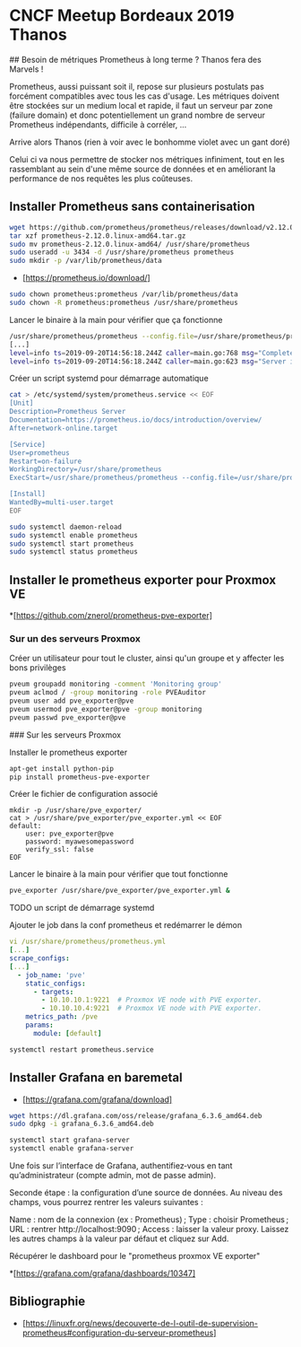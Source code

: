 # CNCF Meetup Bordeaux 2019 Thanos

## Besoin de métriques Prometheus à long terme ? Thanos fera des Marvels !

Prometheus, aussi puissant soit il, repose sur plusieurs postulats pas forcément compatibles avec tous les cas d'usage. Les métriques doivent être stockées sur un medium local et rapide, il faut un serveur par zone (failure domain) et donc potentiellement un grand nombre de serveur Prometheus indépendants, difficile à corréler, ...

Arrive alors Thanos (rien à voir avec le bonhomme violet avec un gant doré)

Celui ci va nous permettre de stocker nos métriques infiniment, tout en les rassemblant au sein d'une même source de données et en améliorant la performance de nos requêtes les plus coûteuses.

## Installer Prometheus sans containerisation

```bash
wget https://github.com/prometheus/prometheus/releases/download/v2.12.0/prometheus-2.12.0.linux-amd64.tar.gz
tar xzf prometheus-2.12.0.linux-amd64.tar.gz
sudo mv prometheus-2.12.0.linux-amd64/ /usr/share/prometheus
sudo useradd -u 3434 -d /usr/share/prometheus prometheus
sudo mkdir -p /var/lib/prometheus/data
```

* [https://prometheus.io/download/]

```bash
sudo chown prometheus:prometheus /var/lib/prometheus/data
sudo chown -R prometheus:prometheus /usr/share/prometheus
```

Lancer le binaire à la main pour vérifier que ça fonctionne

```bash
/usr/share/prometheus/prometheus --config.file=/usr/share/prometheus/prometheus.yml
[...]
level=info ts=2019-09-20T14:56:18.244Z caller=main.go:768 msg="Completed loading of configuration file" filename=/usr/share/prometheus/prometheus.yml
level=info ts=2019-09-20T14:56:18.244Z caller=main.go:623 msg="Server is ready to receive web requests."
```

Créer un script systemd pour démarrage automatique

```bash
cat > /etc/systemd/system/prometheus.service << EOF
[Unit]
Description=Prometheus Server
Documentation=https://prometheus.io/docs/introduction/overview/
After=network-online.target

[Service]
User=prometheus
Restart=on-failure
WorkingDirectory=/usr/share/prometheus
ExecStart=/usr/share/prometheus/prometheus --config.file=/usr/share/prometheus/prometheus.yml

[Install]
WantedBy=multi-user.target
EOF
```

```bash
sudo systemctl daemon-reload
sudo systemctl enable prometheus
sudo systemctl start prometheus
sudo systemctl status prometheus
```

## Installer le prometheus exporter pour Proxmox VE

*[https://github.com/znerol/prometheus-pve-exporter]

### Sur un des serveurs Proxmox

Créer un utilisateur pour tout le cluster, ainsi qu'un groupe et y affecter les bons privilèges

```bash
pveum groupadd monitoring -comment 'Monitoring group'
pveum aclmod / -group monitoring -role PVEAuditor
pveum user add pve_exporter@pve
pveum usermod pve_exporter@pve -group monitoring
pveum passwd pve_exporter@pve
```

### Sur les serveurs Proxmox

Installer le prometheus exporter

```bash
apt-get install python-pip
pip install prometheus-pve-exporter
```

Créer le fichier de configuration associé

```
mkdir -p /usr/share/pve_exporter/
cat > /usr/share/pve_exporter/pve_exporter.yml << EOF
default:
    user: pve_exporter@pve
    password: myawesomepassword
    verify_ssl: false
EOF
```

Lancer le binaire à la main pour vérifier que tout fonctionne

```bash
pve_exporter /usr/share/pve_exporter/pve_exporter.yml &
```

TODO un script de démarrage systemd

Ajouter le job dans la conf prometheus et redémarrer le démon

```YAML
vi /usr/share/prometheus/prometheus.yml 
[...]
scrape_configs:
[...]
  - job_name: 'pve'
    static_configs:
      - targets:
        - 10.10.10.1:9221  # Proxmox VE node with PVE exporter.
        - 10.10.10.4:9221  # Proxmox VE node with PVE exporter.
    metrics_path: /pve
    params:
      module: [default]
```

```bash
systemctl restart prometheus.service 
```

## Installer Grafana en baremetal

* [https://grafana.com/grafana/download]

```bash
wget https://dl.grafana.com/oss/release/grafana_6.3.6_amd64.deb
sudo dpkg -i grafana_6.3.6_amd64.deb
```

```bash
systemctl start grafana-server
systemctl enable grafana-server
```

Une fois sur l’interface de Grafana, authentifiez‐vous en tant qu’administrateur (compte admin, mot de passe admin).

Seconde étape : la configuration d’une source de données. Au niveau des champs, vous pourrez rentrer les valeurs suivantes :

Name : nom de la connexion (ex : Prometheus) ;
Type : choisir Prometheus ;
URL : rentrer http://localhost:9090 ;
Access : laisser la valeur proxy.
Laissez les autres champs à la valeur par défaut et cliquez sur Add.

Récupérer le dashboard pour le "prometheus proxmox VE exporter"

*[https://grafana.com/grafana/dashboards/10347]

## Bibliographie

* [https://linuxfr.org/news/decouverte-de-l-outil-de-supervision-prometheus#configuration-du-serveur-prometheus]
